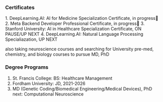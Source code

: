 
<h3> Certificates </h3>
1. DeepLearning.AI: AI for Medicine Specialization Certificate, in progress📍
2. Meta Backend Developer Professional Certificate, in progress📍
3. Stanford University: AI in Healthcare Specialization Certificate, ON PAUSE/UP NEXT
4. DeepLearning.AI: Natural Language Processing Specialiazation, UP NEXT

also taking neuroscience courses and searching for University pre-med, chemistry, and biology courses to pursue MD, PhD

<h3> Degree Programs </h3>

1. St. Francis College: BS: Healthcare Management
2. Fordham University: JD, 2021-2026
3. MD (Genetic Coding/Biomedical Engineering/Medical Devices), PhD next: Computational Neuroscience
